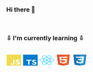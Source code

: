 ### Hi there 👋



<a href="https://github.com/Pedro-maciel-pinheiro"></a>
<img width="33%"  src="https://github-readme-stats.vercel.app/api?username=Pedro-maciel-pinheiro&show_icons=true&theme=midnight-purple" alt="">
<img width="30%"  src="https://github-readme-stats.vercel.app/api/top-langs/?username=Pedro-maciel-pinheiro&layout=compact&theme=midnight-purple" alt="">

 ### ⇩  I'm currently learning    ⇩ 


<div style="display: inline_block"><br>
  <img align="center" alt="Rafa-Js" height="30" width="40" src="https://raw.githubusercontent.com/devicons/devicon/master/icons/javascript/javascript-plain.svg">
  <img align="center" alt="Rafa-Ts" height="30" width="40" src="https://raw.githubusercontent.com/devicons/devicon/master/icons/typescript/typescript-plain.svg">
  <img align="center" alt="Rafa-React" height="30" width="40" src="https://raw.githubusercontent.com/devicons/devicon/master/icons/react/react-original.svg">
  <img align="center" alt="Rafa-HTML" height="30" width="40" src="https://raw.githubusercontent.com/devicons/devicon/master/icons/html5/html5-original.svg">
  <img align="center" alt="Rafa-CSS" height="30" width="40" src="https://raw.githubusercontent.com/devicons/devicon/master/icons/css3/css3-original.svg">
</div>
  
